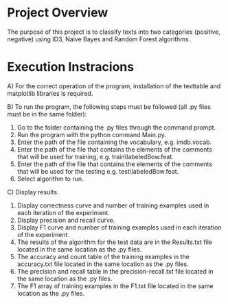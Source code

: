 # Project Overview

The purpose of this project is to classify texts into two categories (positive, negative) using ID3, Naive Bayes and Random Forest algorithms.

# Execution Instracions 

A) For the correct operation of the program, installation of the texttable and matplotlib libraries is required.

B) To run the program, the following steps must be followed (all .py files must be in the same folder):
1. Go to the folder containing the .py files through the command prompt.
2. Run the program with the python command Main.py.
3. Enter the path of the file containing the vocabulary, e.g. imdb.vocab.
4. Enter the path of the file that contains the elements of the comments that will be used for training, e.g. train\labeledBow.feat.
5. Enter the path of the file that contains the elements of the comments that will be used for the testing e.g. test\labeledBow.feat.
6. Select algorithm to run.

C) Display results.
1. Display correctness curve and number of training examples used in each iteration of the experiment.
2. Display precision and recall curve.
3. Display F1 curve and number of training examples used in each iteration of the experiment.
4. The results of the algorithm for the test data are in the Results.txt file located in the same location as the .py files.
5. The accuracy and count table of the training examples in the accuracy.txt file located in the same location as the .py files.
6. The precision and recall table in the precision-recall.txt file located in the same location as the .py files. 
7. The F1 array of training examples in the F1.txt file located in the same location as the .py files.
